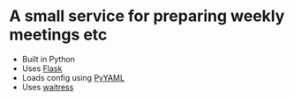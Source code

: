 # A small service for preparing weekly meetings etc
- Built in Python
- Uses [Flask](https://pypi.org/project/Flask/)
- Loads config using [PyYAML](https://pypi.org/project/PyYAML/)
- Uses [waitress](https://pypi.org/project/waitress/)
